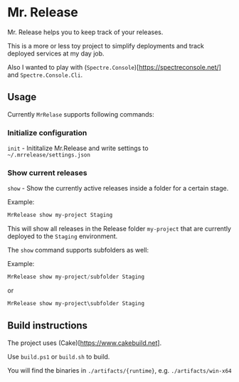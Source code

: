 # Mr. Release
Mr. Release helps you to keep track of your releases.

This is a more or less toy project to simplify deployments and track deployed
services at my day job.

Also I wanted to play with (`Spectre.Console`)[https://spectreconsole.net/] and
`Spectre.Console.Cli`.

## Usage
Currently `MrRelase` supports following commands:

### Initialize configuration
 `init` - Inititalize Mr.Release and write settings to `~/.mrrelease/settings.json`

### Show current releases
`show` - Show the currently active releases inside a folder for a certain stage.

Example:
```ps1
MrRelease show my-project Staging
```

This will show all releases in the Release folder `my-project` that are currently
deployed to the `Staging` environment.

The `show` command supports subfolders as well:

Example:
```ps1
MrRelease show my-project/subfolder Staging
```

or
```ps1
MrRelease show my-project\subfolder Staging
```

## Build instructions
The project uses (Cake)[https://www.cakebuild.net].

Use `build.ps1` or `build.sh` to build.

You will find the binaries in `./artifacts/{runtime}`, e.g. `./artifacts/win-x64`
